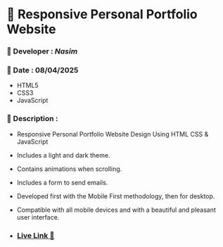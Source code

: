 # 💼 Responsive Personal Portfolio Website

### :santa: Developer : _Nasim_
### :date: Date : 08/04/2025
* HTML5
* CSS3
* JavaScript

### :memo: Description :
* Responsive Personal Portfolio Website Design Using HTML CSS & JavaScript
* Includes a light and dark theme.
* Contains animations when scrolling.
* Includes a form to send emails.
* Developed first with the Mobile First methodology, then for desktop.
* Compatible with all mobile devices and with a beautiful and pleasant user interface.

* ### **<a href="https://personal-portfolio-website-git-main-nasim-tajs-projects.vercel.app" target="_blank">Live Link :rocket:</a>**



